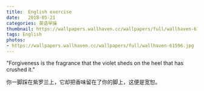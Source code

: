 ```yaml
---
title:  English exercise
date:   2018-05-21
categories: 英语早操
thumbnail: https://wallpapers.wallhaven.cc/wallpapers/full/wallhaven-61596.jpg
tags: English
photos:
- https://wallpapers.wallhaven.cc/wallpapers/full/wallhaven-61596.jpg
---
```


"Forgiveness is the fragrance that the violet sheds on the heel that has crushed it."
<p>你一脚踩在紫罗兰上，它却把香味留在了你的脚上，这便是宽恕。</p>
